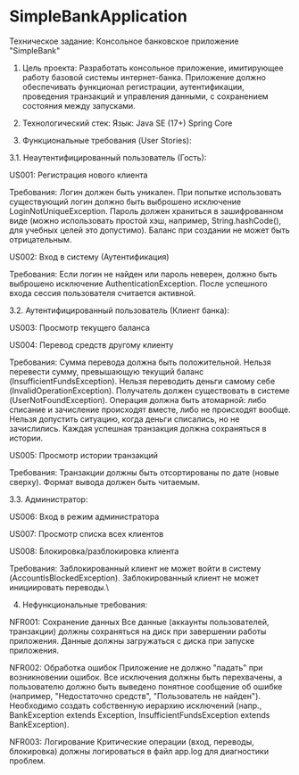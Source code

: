 # SimpleBankApplication

Техническое задание: Консольное банковское приложение "SimpleBank"
1. Цель проекта:
Разработать консольное приложение, имитирующее работу базовой системы интернет-банка. Приложение должно обеспечивать функционал регистрации, аутентификации, проведения транзакций и управления данными, с сохранением состояния между запусками.

2. Технологический стек:
Язык: Java SE (17+)
Spring Core

3. Функциональные требования (User Stories):

3.1. Неаутентифицированный пользователь (Гость):

US001: Регистрация нового клиента

Требования:
Логин должен быть уникален. При попытке использовать существующий логин должно быть выброшено исключение LoginNotUniqueException.
Пароль должен храниться в зашифрованном виде (можно использовать простой хэш, например, String.hashCode(), для учебных целей это допустимо).
Баланс при создании не может быть отрицательным.

US002: Вход в систему (Аутентификация)

Требования:
Если логин не найден или пароль неверен, должно быть выброшено исключение AuthenticationException.
После успешного входа сессия пользователя считается активной.

3.2. Аутентифицированный пользователь (Клиент банка):

US003: Просмотр текущего баланса

US004: Перевод средств другому клиенту

Требования:
Сумма перевода должна быть положительной.
Нельзя перевести сумму, превышающую текущий баланс (InsufficientFundsException).
Нельзя переводить деньги самому себе (InvalidOperationException).
Получатель должен существовать в системе (UserNotFoundException).
Операция должна быть атомарной: либо списание и зачисление происходят вместе, либо не происходят вообще. Нельзя допустить ситуацию, когда деньги списались, но не зачислились.
Каждая успешная транзакция должна сохраняться в истории.

US005: Просмотр истории транзакций

Требования:
Транзакции должны быть отсортированы по дате (новые сверху).
Формат вывода должен быть читаемым.

3.3. Администратор:

US006: Вход в режим администратора

US007: Просмотр списка всех клиентов

US008: Блокировка/разблокировка клиента

Требования:
Заблокированный клиент не может войти в систему (AccountIsBlockedException).
Заблокированный клиент не может инициировать переводы.\

4. Нефункциональные требования:

NFR001: Сохранение данных
Все данные (аккаунты пользователей, транзакции) должны сохраняться на диск при завершении работы приложения.
Данные должны загружаться с диска при запуске приложения.


NFR002: Обработка ошибок
Приложение не должно "падать" при возникновении ошибок.
Все исключения должны быть перехвачены, а пользователю должно быть выведено понятное сообщение об ошибке (например, "Недостаточно средств", "Пользователь не найден").
Необходимо создать собственную иерархию исключений (напр., BankException extends Exception, InsufficientFundsException extends BankException).

NFR003: Логирование
Критические операции (вход, переводы, блокировка) должны логироваться в файл app.log для диагностики проблем.
